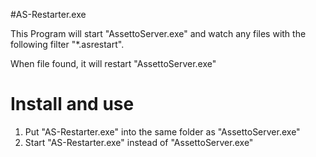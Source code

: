 #AS-Restarter.exe

This Program will start "AssettoServer.exe" and watch any files with the following filter "*.asrestart".

When file found, it will restart "AssettoServer.exe"

# Install and use

1. Put "AS-Restarter.exe" into the same folder as "AssettoServer.exe"
2. Start "AS-Restarter.exe" instead of "AssettoServer.exe"

